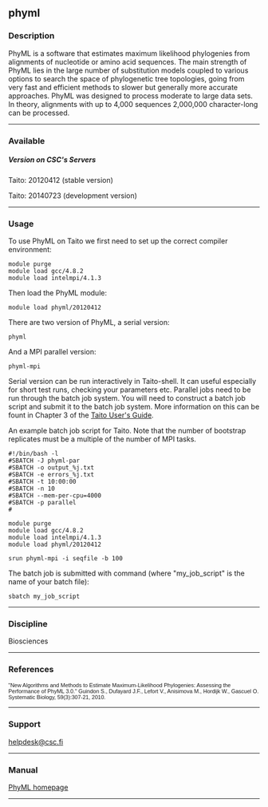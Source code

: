 ## phyml

### Description

PhyML is a software that estimates maximum likelihood phylogenies from
alignments of nucleotide or amino acid sequences. The main strength of
PhyML  lies in  the large  number  of substitution  models coupled  to
various options to  search the space of  phylogenetic tree topologies,
going from  very fast  and efficient methods  to slower  but generally
more accurate  approaches. PhyML was  designed to process  moderate to
large data  sets.  In  theory, alignments with  up to  4,000 sequences
2,000,000 character-long can be processed.

------------------------------------------------------------------------

### Available

##### Version on CSC's Servers

Taito: 20120412 (stable version)

Taito: 20140723 (development version) 

------------------------------------------------------------------------

### Usage

To use  PhyML on Taito  we first need to  set up the  correct compiler
environment:

    module purge
    module load gcc/4.8.2
    module load intelmpi/4.1.3

Then load the PhyML module:

    module load phyml/20120412

There are two version of PhyML, a serial version:

    phyml

And a MPI parallel version:

    phyml-mpi

Serial version can be run  interactively in Taito-shell. It can useful
especially for short test runs, checking your parameters etc. Parallel
jobs need  to be run  through the batch job  system. You will  need to
construct  a  batch  job  script  and  submit  it  to  the  batch  job
system.  More  information on  this  can  be  fount  in Chapter  3  of
the [Taito User's Guide].

An  example batch  job  script  for Taito.  Note  that  the number  of
bootstrap replicates must be a multiple of the number of MPI tasks.

    #!/bin/bash -l
    #SBATCH -J phyml-par
    #SBATCH -o output_%j.txt
    #SBATCH -e errors_%j.txt
    #SBATCH -t 10:00:00
    #SBATCH -n 10
    #SBATCH --mem-per-cpu=4000
    #SBATCH -p parallel
    #

    module purge
    module load gcc/4.8.2
    module load intelmpi/4.1.3
    module load phyml/20120412

    srun phyml-mpi -i seqfile -b 100

The batch  job is submitted  with command (where  "my\_job\_script" is
the name of your batch file):

    sbatch my_job_script

------------------------------------------------------------------------

### Discipline

Biosciences  

------------------------------------------------------------------------

### References

<span   style="font-family:  Verdana,   Arial,  Helvetica,   FreeSans,
sans-serif; font-size: 11px; text-align: justify;">"New Algorithms and
Methods  to  Estimate  Maximum-Likelihood Phylogenies:  Assessing  the
Performance  of PhyML  3.0."  Guindon S.,  Dufayard  J.F., Lefort  V.,
Anisimova M., Hordijk W., Gascuel O. Systematic Biology, 59(3):307-21,
2010.</span>

------------------------------------------------------------------------

### Support

helpdesk@csc.fi

------------------------------------------------------------------------

### Manual

[PhyML homepage]

------------------------------------------------------------------------

  [Taito User's Guide]: https://research.csc.fi/taito-batch-jobs
  [PhyML homepage]: https://code.google.com/p/phyml/
